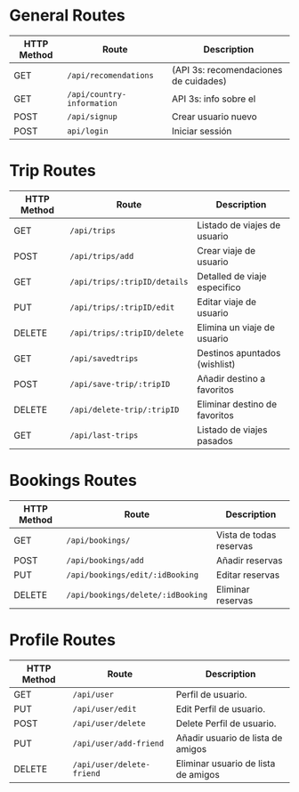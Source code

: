 <h1>General Routes</h1>

| HTTP Method  | Route                   | Description                          |
|--------------|-------------------------|--------------------------------------|
|     GET      | `/api/recomendations`   | (API 3s: recomendaciones de cuidades)|
|     GET      | `/api/country-information` | API 3s: info sobre el | 
|     POST     | `/api/signup`           | Crear usuario nuevo                  |
|     POST     | `api/login`             | Iniciar sessión                      |

<h1>Trip Routes</h1>

| HTTP Method  | Route                   | Description                          |
|--------------|-------------------------|--------------------------------------|
|     GET      | `/api/trips`            | Listado de viajes de usuario         |
|     POST     | `/api/trips/add`        | Crear viaje de usuario               |
|     GET      | `/api/trips/:tripID/details`| Detalled de viaje especifico         |
|     PUT      | `/api/trips/:tripID/edit`   | Editar viaje de usuario              |
|    DELETE    | `/api/trips/:tripID/delete` | Elimina un viaje de usuario          |
|     GET      | `/api/savedtrips`           | Destinos apuntados (wishlist)        |
|     POST     | `/api/save-trip/:tripID`    | Añadir destino a favoritos           |
|    DELETE    | `/api/delete-trip/:tripID`  | Eliminar destino de favoritos        |
|     GET      | `/api/last-trips`           | Listado de viajes pasados            |

<h1>Bookings Routes</h1>

| HTTP Method  | Route                     | Description              |
|--------------|---------------------------|--------------------------|
|     GET      | `/api/bookings/`          | Vista de todas reservas  | 
|     POST     | `/api/bookings/add`       | Añadir reservas          |
|     PUT      | `/api/bookings/edit/:idBooking`  | Editar reservas   | 
|     DELETE   | `/api/bookings/delete/:idBooking`| Eliminar reservas | 



<h1>Profile Routes</h1>

| HTTP Method  | Route                     | Description                                          |
|--------------|---------------------------|------------------------------------------------------|
|     GET      | `/api/user`               | Perfil de usuario.                                   | 
|     PUT      | `/api/user/edit`          | Edit Perfil de usuario.                              |
|     POST     | `/api/user/delete`        | Delete Perfil de usuario.                            | 
|     PUT      | `/api/user/add-friend`    | Añadir usuario de lista de amigos                    | 
|     DELETE   | `/api/user/delete-friend` | Eliminar usuario de lista de amigos                  | 
